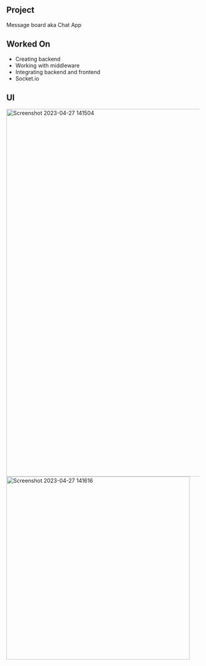 ## Project

Message board aka Chat App

## Worked On

- Creating backend
- Working with middleware
- Integrating backend and frontend
- Socket.io

## UI

<img width="960" alt="Screenshot 2023-04-27 141504" src="https://user-images.githubusercontent.com/126680244/234821404-c9ca4778-7e83-4d84-9b42-76744a2bd5db.png">
<img width="478" alt="Screenshot 2023-04-27 141616" src="https://user-images.githubusercontent.com/126680244/234821431-5cb88ee4-00a5-40ec-a5f7-423ae1e0e4cb.png">
